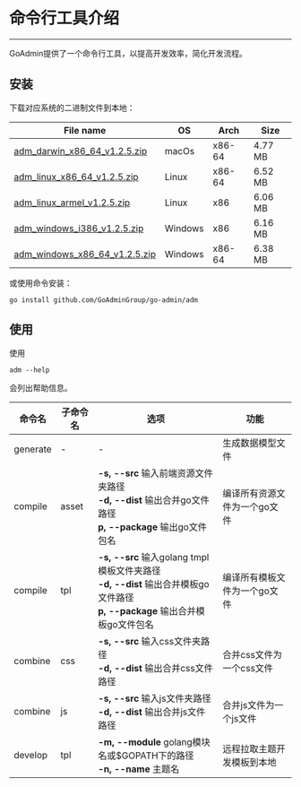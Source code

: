 # 命令行工具介绍
---

GoAdmin提供了一个命令行工具，以提高开发效率，简化开发流程。

## 安装


下载对应系统的二进制文件到本地：

|  File name   | OS  | Arch  | Size  |
|  ----  | ----  | ----  |----  |
| [adm_darwin_x86_64_v1.2.5.zip](http://file.go-admin.cn/go_admin/cli/v1_2_5/adm_darwin_x86_64_v1.2.5.zip)  | macOs | x86-64 | 4.77 MB
| [adm_linux_x86_64_v1.2.5.zip](http://file.go-admin.cn/go_admin/cli/v1_2_5/adm_linux_x86_64_v1.2.5.zip)  | Linux | x86-64   | 6.52 MB
| [adm_linux_armel_v1.2.5.zip](http://file.go-admin.cn/go_admin/cli/v1_2_5/adm_linux_armel_v1.2.5.zip)  | Linux | x86   | 6.06 MB
| [adm_windows_i386_v1.2.5.zip](http://file.go-admin.cn/go_admin/cli/v1_2_5/adm_windows_i386_v1.2.5.zip)  | Windows | x86  |6.16 MB
| [adm_windows_x86_64_v1.2.5.zip](http://file.go-admin.cn/go_admin/cli/v1_2_5/adm_windows_x86_64_v1.2.5.zip)  | Windows | x86-64   |6.38 MB


或使用命令安装：

```
go install github.com/GoAdminGroup/go-admin/adm
```

## 使用

使用

```
adm --help
```

会列出帮助信息。

|  命令名  |  子命令名   | 选项  | 功能  | 
|  ---- | ---- | ----  | ----  |
| generate  |  - | - | 生成数据模型文件
| compile  | asset| **-s, --src** 输入前端资源文件夹路径<br>**-d, --dist** 输出合并go文件路径<br>**p, --package** 输出go文件包名 | 编译所有资源文件为一个go文件
| compile  | tpl | **-s, --src** 输入golang tmpl模板文件夹路径<br>**-d, --dist** 输出合并模板go文件路径<br>**p, --package** 输出合并模板go文件包名 | 编译所有模板文件为一个go文件
| combine  | css| **-s, --src** 输入css文件夹路径<br>**-d, --dist** 输出合并css文件路径 | 合并css文件为一个css文件
| combine  | js | **-s, --src** 输入js文件夹路径<br>**-d, --dist** 输出合并js文件路径 | 合并js文件为一个js文件
| develop  | tpl | **-m, --module** golang模块名或$GOPATH下的路径<br>**-n, --name** 主题名 | 远程拉取主题开发模板到本地
